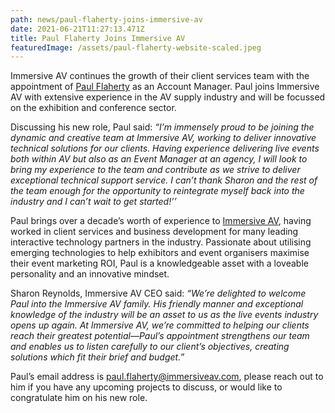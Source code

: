 ```yaml
---
path: news/paul-flaherty-joins-immersive-av
date: 2021-06-21T11:27:13.471Z
title: Paul Flaherty Joins Immersive AV
featuredImage: /assets/paul-flaherty-website-scaled.jpeg
---
```

Immersive AV continues the growth of their client services team with the appointment of [Paul Flaherty](https://www.linkedin.com/in/paul-flaherty-5a4ba969/) as an Account Manager. Paul joins Immersive AV with extensive experience in the AV supply industry and will be focussed on the exhibition and conference sector.

Discussing his new role, Paul said: *“I’m immensely proud to be joining the dynamic and creative team at Immersive AV, working to deliver innovative technical solutions for our clients. Having experience delivering live events both within AV but also as an Event Manager at an agency, I will look to bring my experience to the team and contribute as we strive to deliver exceptional technical support service. I can’t thank Sharon and the rest of the team enough for the opportunity to reintegrate myself back into the industry and I can’t wait to get started!’’*  

Paul brings over a decade’s worth of experience to [Immersive AV](https://immersiveav.com/event-technical-production/), having worked in client services and business development for many leading interactive technology partners in the industry. Passionate about utilising emerging technologies to help exhibitors and event organisers maximise their event marketing ROI, Paul is a knowledgeable asset with a loveable personality and an innovative mindset.

Sharon Reynolds, Immersive AV CEO said: *“We’re delighted to welcome Paul into the Immersive AV family. His friendly manner and exceptional knowledge of the industry will be an asset to us as the live events industry opens up again. At Immersive AV, we’re committed to helping our clients reach their greatest potential—Paul’s appointment strengthens our team and enables us to listen carefully to our client’s objectives, creating solutions which fit their brief and budget.”*

Paul’s email address is [paul.flaherty@immersiveav.com](mailto:paul.flaherty@immersiveav.com), please reach out to him if you have any upcoming projects to discuss, or would like to congratulate him on his new role.